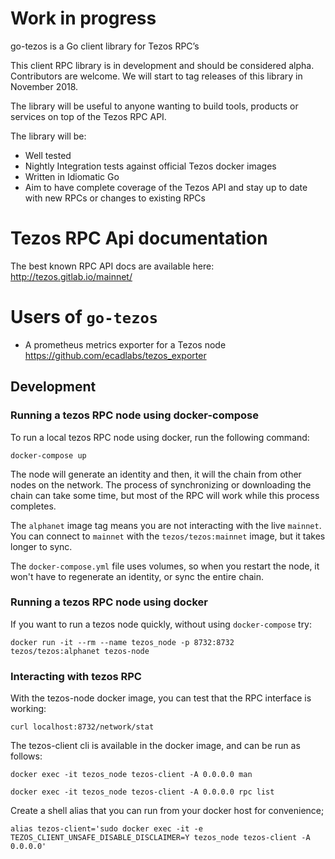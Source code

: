 
# Work in progress

go-tezos is a Go client library for Tezos RPC’s

This client RPC library is in development and should be considered alpha.
Contributors are welcome. We will start to tag releases of this library in
November 2018.

The library will be useful to anyone wanting to build tools, products or
services on top of the Tezos RPC API. 

The library will be:

* Well tested
* Nightly Integration tests against official Tezos docker images
* Written in Idiomatic Go
* Aim to have complete coverage of the Tezos API and stay up to date with new RPCs or changes to existing RPCs

# Tezos RPC Api documentation

The best known RPC API docs are available here: http://tezos.gitlab.io/mainnet/ 

# Users of `go-tezos`

* A prometheus metrics exporter for a Tezos node https://github.com/ecadlabs/tezos_exporter

## Development

### Running a tezos RPC node using docker-compose

To run a local tezos RPC node using docker, run the following command:

`docker-compose up`

The node will generate an identity and then, it will the chain from other nodes
on the network. The process of synchronizing or downloading the chain can take
some time, but most of the RPC will work while this process completes.

The `alphanet` image tag means you are not interacting with the live `mainnet`.
You can connect to `mainnet` with the `tezos/tezos:mainnet` image, but it takes
longer to sync.

The `docker-compose.yml` file uses volumes, so when you restart the node, it
won't have to regenerate an identity, or sync the entire chain.

### Running a tezos RPC node using docker

If you want to run a tezos node quickly, without using `docker-compose` try:

`docker run -it --rm --name tezos_node -p 8732:8732 tezos/tezos:alphanet tezos-node`

### Interacting with tezos RPC

With the tezos-node docker image, you can test that the RPC interface is
working:

`curl localhost:8732/network/stat`

The tezos-client cli is available in the docker image, and can be run as
follows:

`docker exec -it tezos_node tezos-client -A 0.0.0.0 man`

`docker exec -it tezos_node tezos-client -A 0.0.0.0 rpc list`

Create a shell alias that you can run from your docker host for convenience;

`alias tezos-client='sudo docker exec -it -e TEZOS_CLIENT_UNSAFE_DISABLE_DISCLAIMER=Y tezos_node tezos-client -A 0.0.0.0'`



